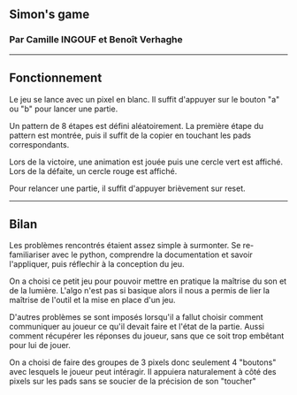 Simon's game
---
### Par Camille INGOUF et Benoît Verhaghe

---

Fonctionnement
---

Le jeu se lance avec un pixel en blanc. Il suffit d'appuyer sur le bouton "a" ou "b" pour lancer une partie.

Un pattern de 8 étapes est défini aléatoirement.
La première étape du pattern est montrée, puis il suffit de la copier en touchant les pads correspondants.

Lors de la victoire, une animation est jouée puis une cercle vert est affiché.
Lors de la défaite, un cercle rouge est affiché.

Pour relancer une partie, il suffit d'appuyer brièvement sur reset.

---

Bilan
---

Les problèmes rencontrés étaient assez simple à surmonter. Se re-familiariser avec le python, comprendre la documentation et savoir l'appliquer, puis réflechir à la conception du jeu.

On a choisi ce petit jeu pour pouvoir mettre en pratique la maîtrise du son et de la lumière. L'algo n'est pas si basique alors il nous a permis de lier la maîtrise de l'outil et la mise en place d'un jeu.

D'autres problèmes se sont imposés lorsqu'il a fallut choisir comment communiquer au joueur ce qu'il devait faire et l'état de la partie. Aussi comment récupérer les réponses du joueur, sans que ce soit trop embêtant pour lui de jouer.

On a choisi de faire des groupes de 3 pixels donc seulement 4 "boutons" avec lesquels le joueur peut intéragir. Il appuiera naturalement à côté des pixels sur les pads sans se soucier de la précision de son "toucher"  